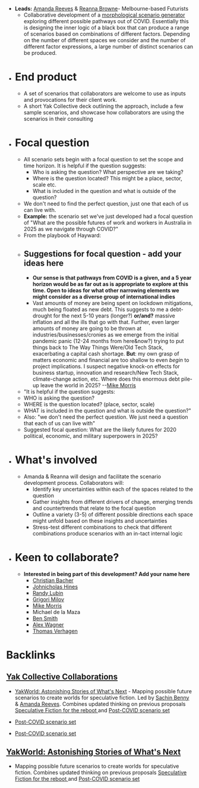 - **Leads:** [Amanda Reeves](<Amanda Reeves.md>) & [Reanna Browne](<Reanna Browne.md>)- Melbourne-based Futurists
    - Collaborative development of a [morphological scenario generator](https://www.researchgate.net/publication/243463578_Morphological_prospection_Profiling_the_shapes_of_things_to_come) exploring different possible pathways out of COVID. Essentially this is designing the inner logic of a black box that can produce a range of scenarios based on combinations of different factors. Depending on the number of different spaces we consider and the number of different factor expressions, a large number of distinct scenarios can be produced. 
- # End product
    - A set of scenarios that collaborators are welcome to use as inputs and provocations for their client work.
    - A short Yak Collective deck outlining the approach, include a few sample scenarios, and showcase how collaborators are using the scenarios in their consulting
- # Focal question
    - All scenario sets begin with a focal question to set the scope and time horizon. It is helpful if the question suggests:
        - Who is asking the question? What perspective are we taking?
        - Where is the question located? This might be a place, sector, scale etc.
        - What is included in the question and what is outside of the question?
    - We don't need to find the perfect question, just one that each of us can live with.
    - **Example:** the scenario set we've just developed had a focal question of "What are the possible futures of work and workers in Australia in 2025 as we navigate through COVID?"
    - From the playbook of Hayward: 
    - ## Suggestions for focal question - **add your ideas here**
        - __Our sense is that pathways from COVID is a given, and a 5 year horizon would be as far out as is appropriate to explore at this time. Open to ideas for what other narrowing elements we might consider as a diverse group of international indies__
        - Vast amounts of money are being spent on lockdown mitigations, much being floated as new debt. This suggests to me a debt-drought for the next 5-10 years (longer?) **or/and?** massive inflation and all the ills that go with that. Further, even larger amounts of money are going to be thrown at industries/businesses/cronies as we emerge from the initial pandemic panic (12-24 months from here&now?) trying to put things back to The Way Things Were/Old Tech Stack, exacerbating a capital cash shortage. **But**: my own grasp of matters economic and financial are too shallow to even _begin_ to project implications. I suspect negative knock-on effects for business startup, innovation and research/New Tech Stack, climate-change action, etc. Where does this enormous debt pile-up leave the world in 2025? 
--[Mike Morris](<Mike Morris.md>)
    - "It is helpful if the question suggests:
    - WHO is asking the question?
    - WHERE is the question located? (place, sector, scale)
    - WHAT is included in the question and what is outside the question?"
    - Also: "we don't need the perfect question. We just need a question that each of us can live with"
    - Suggested focal question: What are the likely futures for 2020 political, economic, and military superpowers in 2025? 
- # What's involved
    - Amanda & Reanna will design and facilitate the scenario development process. Collaborators will:
        - Identify key uncertainties within each of the spaces related to the question
        - Gather insights from different drivers of change, emerging trends and countertrends that relate to the focal question
        - Outline a variety (3-5) of different possible directions each space might unfold based on these insights and uncertainties
        - Stress-test different combinations to check that different combinations produce scenarios with an in-tact internal logic
- # Keen to collaborate?
    - __Interested in being part of this development? Add your name here__
        - [Christian Bacher](<Christian Bacher.md>)
        - [Johnicholas Hines](<Johnicholas Hines.md>)
        - [Randy Lubin](<Randy Lubin.md>)
        - [Grigori Milov](<Grigori Milov.md>)
        - [Mike Morris](<Mike Morris.md>)
        - Michael de la Maza
        - [Ben Smith](<Ben Smith.md>)
        - [Alex Wagner](<Alex Wagner.md>)
        - [Thomas Verhagen](<Thomas Verhagen.md>)

# Backlinks
## [Yak Collective Collaborations](<Yak Collective Collaborations.md>)
- [YakWorld: Astonishing Stories of What's Next](<YakWorld: Astonishing Stories of What's Next.md>) - Mapping possible future scenarios to create worlds for speculative fiction. Led by [Sachin Benny](<Sachin Benny.md>) & [Amanda Reeves](<Amanda Reeves.md>). Combines updated thinking on previous proposals [Speculative Fiction for the reboot ](<Speculative Fiction for the reboot .md>) and [Post-COVID scenario set](<Post-COVID scenario set.md>)

- [Post-COVID scenario set](<Post-COVID scenario set.md>)

- [Post-COVID scenario set](<Post-COVID scenario set.md>)

## [YakWorld: Astonishing Stories of What's Next](<YakWorld: Astonishing Stories of What's Next.md>)
- Mapping possible future scenarios to create worlds for speculative fiction. Combines updated thinking on previous proposals [Speculative Fiction for the reboot ](<Speculative Fiction for the reboot .md>) and [Post-COVID scenario set](<Post-COVID scenario set.md>)

